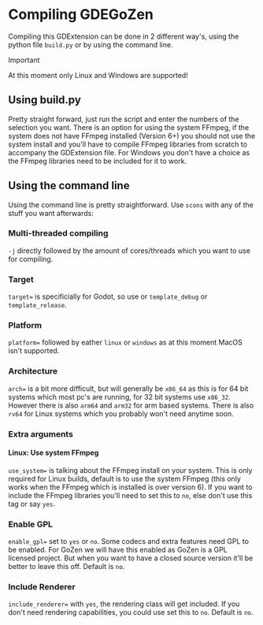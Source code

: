 # Compiling GDEGoZen

Compiling this GDExtension can be done in 2 different way's, using the python file `build.py` or by using the command line.

> [!IMPORTANT]
> At this moment only Linux and Windows are supported!

## Using build.py

Pretty straight forward, just run the script and enter the numbers of the selection you want. There is an option for using the system FFmpeg, if the system does not have FFmpeg installed (Version 6+) you should not use the system install and you'll have to compile FFmpeg libraries from scratch to accompany the GDExtension file. For Windows you don't have a choice as the FFmpeg libraries need to be included for it to work.

## Using the command line

Using the command line is pretty straightforward. Use `scons` with any of the stuff you want afterwards:

### Multi-threaded compiling

`-j` directly followed by the amount of cores/threads which you want to use for compiling.

### Target

`target=` is specificially for Godot, so use or `template_debug` or `template_release`.

### Platform

`platform=` followed by eather `linux` or `windows` as at this moment MacOS isn't supported.

### Architecture

`arch=` is a bit more difficult, but will generally be `x86_64` as this is for 64 bit systems which most pc's are running, for 32 bit systems use `x86_32`. However there is also `arm64` and `arm32` for arm based systems. There is also `rv64` for Linux systems which you probably won't need anytime soon.

### Extra arguments

#### Linux: Use system FFmpeg

`use_system=` is talking about the FFmpeg install on your system. This is only required for Linux builds, default is to use the system FFmpeg (this only works when the FFmpeg which is installed is over version 6). If you want to include the FFmpeg libraries you'll need to set this to `no`, else don't use this tag or say `yes`. 

### Enable GPL

`enable_gpl=` set to `yes` or `no`. Some codecs and extra features need GPL to be enabled. For GoZen we will have this enabled as GoZen is a GPL licensed project. But when you want to have a closed source version it'll be better to leave this off. Default is `no`.

### Include Renderer

`include_renderer=` with `yes`, the rendering class will get included. If you don't need rendering capabilities, you could use set this to `no`. Default is `no`.


